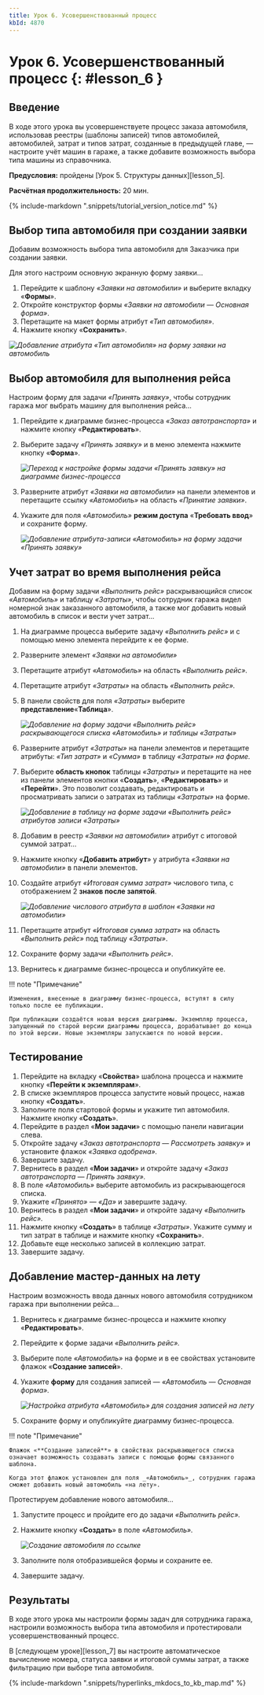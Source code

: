 ```yaml
---
title: Урок 6. Усовершенствованный процесс
kbId: 4870
---
```


# Урок 6. Усовершенствованный процесс {: #lesson_6 }

## Введение

В ходе этого урока вы усовершенствуете процесс заказа автомобиля, использовав реестры (шаблоны записей) типов автомобилей, автомобилей, затрат и типов затрат, созданные в предыдущей главе, — настроите учёт машин в гараже, а также добавите возможность выбора типа машины из справочника.

**Предусловия:** пройдены [Урок 5. Структуры данных][lesson_5].

**Расчётная продолжительность:** 20 мин.

{% include-markdown ".snippets/tutorial_version_notice.md" %}

## Выбор типа автомобиля при создании заявки

Добавим возможность выбора типа автомобиля для Заказчика при создании заявки.

Для этого настроим основную экранную форму заявки…

1. Перейдите к шаблону _«Заявки на автомобили»_ и выберите вкладку «**Формы**».
2. Откройте конструктор формы _«Заявки на автомобили — Основная форма»_.
3. Перетащите на макет формы атрибут _«Тип автомобиля»_.
4. Нажмите кнопку «**Сохранить**».

_![Добавление атрибута «Тип автомобиля» на форму заявки на автомобиль](https://kb.comindware.ru/assets/img_6243638b64bb5.png)_

## Выбор автомобиля для выполнения рейса

Настроим форму для задачи _«Принять заявку»_, чтобы сотрудник гаража мог выбрать машину для выполнения рейса…

1. Перейдите к диаграмме бизнес-процесса _«Заказ автотранспорта»_ и нажмите кнопку «**Редактировать**».
2. Выберите задачу _«Принять заявку»_ и в меню элемента нажмите кнопку «**Форма**».

    _![Переход к настройке формы задачи «Принять заявку» на диаграмме бизнес-процесса](https://kb.comindware.ru/assets/img_6311c2bd7100c.png)_

3. Разверните атрибут _«Заявки на автомобили»_ на панели элементов и перетащите ссылку _«Автомобиль»_ на область _«Принятие заявки»_.
4. Укажите для поля _«Автомобиль»_ **режим доступа** «**Требовать ввод**» и сохраните форму.

    _![Добавление атрибута-записи «Автомобиль» на форму задачи «Принять заявку»](https://kb.comindware.ru/assets/img_6243655bcc67c.png)_

## Учет затрат во время выполнения рейса

Добавим на форму задачи _«Выполнить рейс»_ раскрывающийся список _«Автомобиль»_ и таблицу _«Затраты»_, чтобы сотрудник гаража видел номерной знак заказанного автомобиля, а также мог добавить новый автомобиль в список и вести учет затрат…

1. На диаграмме процесса выберите задачу _«Выполнить рейс»_ и с помощью меню элемента перейдите к ее форме.
2. Разверните элемент _«Заявки на автомобили»_
3. Перетащите атрибут _«Автомобиль»_ на область _«Выполнить рейс»._
4. Перетащите атрибут _«Затраты»_ на область _«Выполнить рейс»._
5. В панели свойств для поля _«Затраты»_ выберите **представление**«**Таблица**».

    _![Добавление на форму задачи «Выполнить рейс» раскрывающегося списка «Автомобиль» и таблицы «Затраты»](https://kb.comindware.ru/assets/img_62436844c3a8e.png)_

6. Разверните атрибут _«Затраты»_ на панели элементов и перетащите атрибуты: _«Тип затрат»_ и _«Сумма»_ в таблицу _«Затраты» на форме._
7. Выберите **область кнопок** таблицы _«Затраты»_ и перетащите на нее из панели элементов кнопки «**Создать**», «**Редактировать**» и «**Перейти**». Это позволит создавать, редактировать и просматривать записи о затратах из таблицы _«Затраты»_ на форме.

    _![Добавление в таблицу на форме задачи «Выполнить рейс» атрибутов записи «Затраты»](https://kb.comindware.ru/assets/img_62436a3154517.png)_

8. Добавим в реестр _«Заявки на автомобили»_ атрибут с итоговой суммой затрат…
9. Нажмите кнопку «**Добавить атрибут**» у атрибута _«Заявки на автомобили»_ в панели элементов.
10. Создайте атрибут _«Итоговая сумма затрат»_ числового типа, с отображением 2 **знаков после запятой**.

    _![Добавление числового атрибута в шаблон «Заявки на автомобили»](https://kb.comindware.ru/assets/img_6311c609a66c7.png)_

10. Перетащите атрибут _«Итоговая сумма затрат»_ на область _«Выполнить рейс»_ под таблицу _«Затраты»_.
11. Сохраните форму задачи _«Выполнить рейс»_.
12. Вернитесь к диаграмме бизнес-процесса и опубликуйте ее.

!!! note "Примечание"

    Изменения, внесенные в диаграмму бизнес-процесса, вступят в силу только после ее публикации.

    При публикации создаётся новая версия диаграммы. Экземпляр процесса, запущенный по старой версии диаграммы процесса, дорабатывает до конца по этой версии. Новые экземпляры запускаются по новой версии.

## Тестирование

1. Перейдите на вкладку «**Свойства**» шаблона процесса и нажмите кнопку «**Перейти к экземплярам**».
2. В списке экземпляров процесса запустите новый процесс, нажав кнопку «**Создать**».
3. Заполните поля стартовой формы и укажите тип автомобиля. Нажмите кнопку «**Создать**».
4. Перейдите в раздел «**Мои задачи**» с помощью панели навигации слева.
5. Откройте задачу _«Заказ автотранспорта — Рассмотреть заявку»_ и установите флажок _«Заявка одобрена»._
6. Завершите задачу.
7. Вернитесь в раздел «**Мои задачи**» и откройте задачу _«Заказ автотранспорта — Принять заявку»._
8. В поле _«Автомобиль»_ выберите автомобиль из раскрывающегося списка.
9. Укажите _«Принято» — «Да»_ и завершите задачу.
10. Вернитесь в раздел «**Мои задачи**» и откройте задачу _«Выполнить рейс»._
11. Нажмите кнопку «**Создать**» в таблице _«Затраты»_. Укажите сумму и тип затрат в таблице и нажмите кнопку «**Сохранить**».
12. Добавьте еще несколько записей в коллекцию затрат.
13. Завершите задачу.

## Добавление мастер-данных на лету

Настроим возможность ввода данных нового автомобиля сотрудником гаража при выполнении рейса…

1. Вернитесь к диаграмме бизнес-процесса и нажмите кнопку «**Редактировать**».
2. Перейдите к форме задачи _«Выполнить рейс»._
3. Выберите поле _«Автомобиль»_ на форме и в ее свойствах установите флажок «**Создание записей**».
4. Укажите **форму** для создания записей — _«Автомобиль — Основная форма»._

    _![Настройка атрибута «Автомобиль» для создания записей на лету](https://kb.comindware.ru/assets/img_62436fdbdf697.png)_

5. Сохраните форму и опубликуйте диаграмму бизнес-процесса.

!!! note "Примечание"

    Флажок «**Создание записей**» в свойствах раскрывающегося списка означает возможность создавать записи с помощью формы связанного шаблона.

    Когда этот флажок установлен для поля _«Автомобиль»_, сотрудник гаража сможет добавить новый автомобиль «на лету».

Протестируем добавление нового автомобиля…

1. Запустите процесс и пройдите его до задачи _«Выполнить рейс»._
2. Нажмите кнопку «**Создать**» в поле _«Автомобиль»._

    _![Создание автомобиля по ссылке](https://kb.comindware.ru/assets/img_6311ca66b0f71.png)_

3. Заполните поля отобразившейся формы и сохраните ее.
4. Завершите задачу.

## Результаты

В ходе этого урока мы настроили формы задач для сотрудника гаража, настроили возможность выбора типа автомобиля и протестировали усовершенствованный процесс.

В [следующем уроке][lesson_7] вы настроите автоматическое вычисление номера, статуса заявки и итоговой суммы затрат, а также фильтрацию при выборе типа автомобиля.

{% include-markdown ".snippets/hyperlinks_mkdocs_to_kb_map.md" %}
